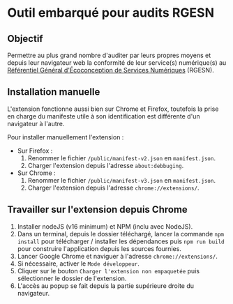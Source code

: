 # Outil embarqué pour audits RGESN 

## Objectif

Permettre au plus grand nombre d'auditer par leurs propres moyens et depuis leur navigateur web la conformité de leur service(s) numérique(s) au [Référentiel Général d'Écoconception de Services Numériques](https://ecoresponsable.numerique.gouv.fr/publications/referentiel-general-ecoconception/) (RGESN).

## Installation manuelle

L'extension fonctionne aussi bien sur Chrome et Firefox, toutefois la prise en charge du manifeste utile à son identification est différente d'un navigateur à l'autre.

Pour installer manuellement l'extension :
- Sur Firefox :
    1. Renommer le fichier `/public/manifest-v2.json` en `manifest.json`.
    2. Charger l'extension depuis l'adresse `about:debbuging`.
- Sur Chrome :
    1. Renommer le fichier `/public/manifest-v3.json` en `manifest.json`.
    2. Charger l'extension depuis l'adresse `chrome://extensions/`.

## Travailler sur l'extension depuis Chrome

1. Installer nodeJS (v16 minimum) et NPM (inclu avec NodeJS).
2. Dans un terminal, depuis le dossier téléchargé, lancer la commande `npm install` pour télécharger / installer les dépendances puis `npm run build` pour construire l'application depuis les sources fournies.
3. Lancer Google Chrome et naviguer à l'adresse `chrome://extensions/`.
4. Si nécessaire, activer le `Mode développeur`.
5. Cliquer sur le bouton `Charger l'extension non empaquetée` puis sélectionner le dossier de l'extension.
6. L'accès au popup se fait depuis la partie supérieure droite du navigateur.